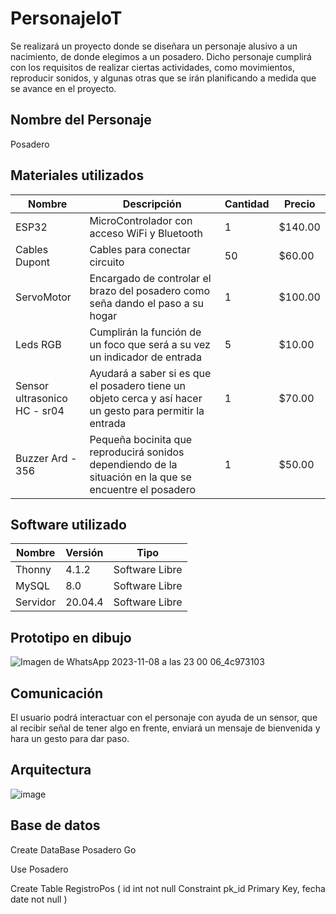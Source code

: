# PersonajeIoT
Se realizará un proyecto donde se diseñara un personaje alusivo a un nacimiento, de donde elegimos a un posadero. Dicho personaje cumplirá con los requisitos de realizar ciertas actividades, como movimientos, reproducir sonidos, y algunas otras que se irán planificando a medida que se avance en el proyecto.

## Nombre del Personaje
Posadero

## Materiales utilizados
| Nombre | Descripción | Cantidad | Precio |
|--|--|--|--|
| ESP32 | MicroControlador con acceso WiFi y Bluetooth | 1 | $140.00 |
| Cables Dupont | Cables para conectar circuito | 50 | $60.00 |
| ServoMotor | Encargado de controlar el brazo del posadero como seña dando el paso a su hogar | 1 | $100.00 |
| Leds RGB | Cumplirán la función de un foco que será a su vez un indicador de entrada | 5 | $10.00 |
| Sensor ultrasonico HC - sr04 | Ayudará a saber si es que el posadero tiene un objeto cerca y así hacer un gesto para permitir la entrada | 1 | $70.00 |
| Buzzer Ard - 356 | Pequeña bocinita que reproducirá sonidos dependiendo de la situación en la que se encuentre el posadero | 1 | $50.00 | 

## Software utilizado
| Nombre | Versión | Tipo |
|--|--|--|
| Thonny | 4.1.2 | Software Libre |
| MySQL | 8.0 | Software Libre |
| Servidor | 20.04.4 | Software Libre |

## Prototipo en dibujo
![Imagen de WhatsApp 2023-11-08 a las 23 00 06_4c973103](https://github.com/Oscaarc/PersonajeIoT/assets/146128902/76be5ce5-2d68-4db4-8316-8f9d492ea95b)

## Comunicación
El usuario podrá interactuar con el personaje con ayuda de un sensor, que al recibir señal de tener algo en frente, enviará un mensaje de bienvenida y hara un gesto para dar paso.

## Arquitectura
![image](https://github.com/Oscaarc/PersonajeIoT/assets/146128902/f494c5b0-2307-4b9d-b6d6-5888bb59b1f9)

## Base de datos
Create DataBase Posadero
Go

Use Posadero

Create Table RegistroPos
(
	id int not null Constraint pk_id Primary Key,
	fecha date not null
)


